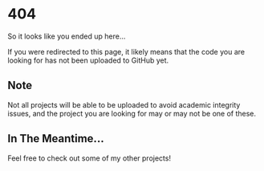 # 404

So it looks like you ended up here...

If you were redirected to this page, it likely means that the code you are looking for has not been uploaded to GitHub yet. 

## Note
Not all projects will be able to be uploaded to avoid academic integrity issues, and the project you are looking for may or may not be one of these.

## In The Meantime...
Feel free to check out some of my other projects!
